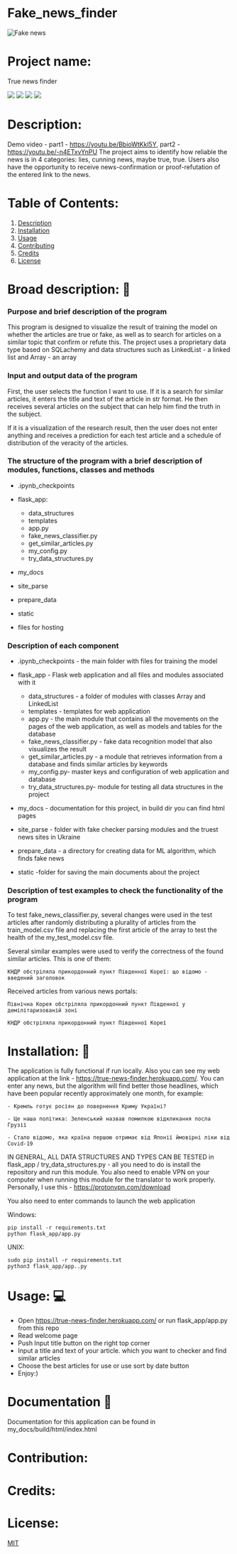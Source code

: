 # Fake_news_finder

![Fake news](static/fake_news.gif)


# Project name: 
True news finder

![](https://img.shields.io/badge/-status:wip-5319e7.svg)
![](https://img.shields.io/github/license/damoklov/nasa.svg)
![](https://img.shields.io/github/languages/code-size/denysgerasymuk799/True_news_finder.svg)
![](https://img.shields.io/github/last-commit/denysgerasymuk799/True_news_finder.svg)
    
# Description: 
Demo video - part1 - https://youtu.be/BbioWtKkl5Y, part2 - https://youtu.be/-n4ETxvYnPU
The project aims to identify how reliable the news is in 4 categories: lies, cunning news, maybe true, true.
Users also have the opportunity to receive news-confirmation or proof-refutation of the entered link to the news.

# Table of Contents: 
1. [Description](#description)
2. [Installation](#installation)
3. [Usage](#usage)
4. [Contributing](#contribution)
5. [Credits](#credits)
6. [License](#license)


# Broad description: :sparkler:

### Purpose and brief description of the program

This program is designed to visualize the result of training the model on whether the articles are true or fake, as well as to search for articles on a similar topic that confirm or refute this. The project uses a proprietary data type based on SQLachemy and data structures such as LinkedList - a linked list and Array - an array

 
### Input and output data of the program

First, the user selects the function I want to use. If it is a search for similar articles, it enters the title and text of the article in str format. He then receives several articles on the subject that can help him find the truth in the subject.

If it is a visualization of the research result, then the user does not enter anything and receives a prediction for each test article and a schedule of distribution of the veracity of the articles.

### The structure of the program with a brief description of modules, functions, classes and methods

- .ipynb_checkpoints 

- flask_app:
  - data_structures
  - templates 
  - аpp.py 
  - fake_news_classifier.py
  - get_similar_articles.py
  - my_config.py
  - try_data_structures.py

- my_docs

- site_parse

- prepare_data

- static

- files for hosting


### Description of each component

- .ipynb_checkpoints - the main folder with files for training the model

- flask_app - Flask web application and all files and modules associated with it
  - data_structures - a folder of modules with classes Array and LinkedList
  - templates - templates for web application
  - app.py - the main module that contains all the movements on the pages of the web application, as well as models and tables for the database
  - fake_news_classifier.py - fake data recognition model that also visualizes the result
  - get_similar_articles.py - a module that retrieves information from a database and finds similar articles by keywords
  - my_config.py- master keys and configuration of web application and database
  - try_data_structures.py- module for testing all data structures in the project

- my_docs - documentation for this project, in build dir you can find html pages

- site_parse - folder with fake checker parsing modules and the truest news sites in Ukraine

- prepare_data - a directory for creating data for ML algorithm, which finds fake news

- static -folder for saving the main documents about the project



### Description of test examples to check the functionality of the program

To test fake_news_classifier.py, several changes were used in the test articles after randomly distributing a plurality of articles from the train_model.csv file and replacing the first article of the array to test the health of the my_test_model.csv file.

Several similar examples were used to verify the correctness of the found similar articles. This is one of them:

`КНДР обстріляла прикордонний пункт Південної Кореї: що відомо - введений заголовок`


Received articles from various news portals:

`Північна Корея обстріляла прикордонний пункт Південної у демілітаризованій зоні`

`КНДР обстріляла прикордонний пункт Південної Кореї`

# Installation: :pushpin:

The application is fully functional if run locally. Also you can see my web application at the link - https://true-news-finder.herokuapp.com/. You can enter any news, but the algorithm will find better those headlines,
which have been popular recently approximately one month, for example:

```
- Кремль готує росіян до повернення Криму Україні?

- Це наша політика: Зеленський назвав помилкою відкликання посла Грузії

- Стало відомо, яка країна першою отримає від Японії ймовірні ліки від Covid-19
```

IN GENERAL, ALL DATA STRUCTURES AND TYPES CAN BE TESTED in flask_app / try_data_structures.py - all you need to do is install the repository and run this module. You also need to enable VPN on your computer when running this module for the translator to work properly.
Personally, I use this - https://protonvpn.com/download

You also need to enter commands to launch the web application

Windows:
```
pip install -r requirements.txt 
python flask_app/app.py
```

UNIX:
```
sudo pip install -r requirements.txt
python3 flask_app/app..py
```

# Usage: :computer:

- Open https://true-news-finder.herokuapp.com/ or run flask_app/app.py from this repo
- Read welcome page
- Push Input title button on the right top corner
- Input a title and text of your article. which you want to checker and find similar articles
- Choose the best articles for use or use sort by date button
- Enjoy:)

# Documentation  :notebook_with_decorative_cover:

Documentation for this application can be found in my_docs/build/html/index.html


# Contribution:

# Credits:

# License:
[MIT](https://choosealicense.com/licenses/mit/)
